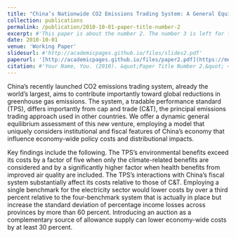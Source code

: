 ```yaml
---
title: "China’s Nationwide CO2 Emissions Trading System: A General Equilibrium Assessment"
collection: publications
permalink: /publication/2010-10-01-paper-title-number-2
excerpt: #'This paper is about the number 2. The number 3 is left for future work.'
date: 2010-10-01
venue: 'Working Paper'
slidesurl: #'http://academicpages.github.io/files/slides2.pdf'
paperurl: '[http://academicpages.github.io/files/paper2.pdf](https://media.rff.org/documents/WP_24-02.pdf)'
citation: #'Your Name, You. (2010). &quot;Paper Title Number 2.&quot; <i>Journal 1</i>. 1(2).'
---
```


China’s recently launched CO2 emissions trading system, already the world’s largest, aims to contribute importantly toward global reductions in greenhouse gas emissions.  The system, a tradable performance standard (TPS), differs importantly from cap and trade (C&T), the principal emissions trading approach used in other countries.  We offer a dynamic general equilibrium assessment of this new venture, employing a model that uniquely considers institutional and fiscal features of China’s economy that influence economy-wide policy costs and distributional impacts.

Key findings include the following.  The TPS’s environmental benefits exceed its costs by a factor of five when only the climate-related benefits are considered and by a significantly higher factor when health benefits from improved air quality are included.  The TPS’s interactions with China’s fiscal system substantially affect its costs relative to those of C&T.  Employing a single benchmark for the electricity sector would lower costs by over a third percent relative to the four-benchmark system that is actually in place but increase the standard deviation of percentage income losses across provinces by more than 60 percent.  Introducing an auction as a complementary source of allowance supply can lower economy-wide costs by at least 30 percent.

